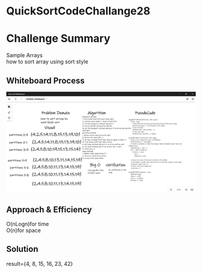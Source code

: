 # QuickSortCodeChallange28
# Challenge Summary
Sample Arrays<br />
how to sort array using sort style<br />
## Whiteboard Process
![iamge](./image28.png)

## Approach & Efficiency
O(nLogn)for time<br />
O(n)for space <br />
## Solution
result={4, 8, 15, 16, 23, 42}<br />